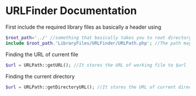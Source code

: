 

# URLFinder Documentation

First include the required library files as basically a header using 

```php
$root_path='../' //something that basically takes you to root directory using a series of '../'
include $root_path.'LibraryFiles/URLFinder/URLPath.php'; //The path may change depending on location of Library Files as a relative path to the current working file
```

Finding the URL of current file

```php
$url = URLPath::getURL(); //It stores the URL of working file to $url
```


Finding the current directory

```php
$url = URLPath::getDirectoryURL(); //It stores the URL of current directory to $url
```
